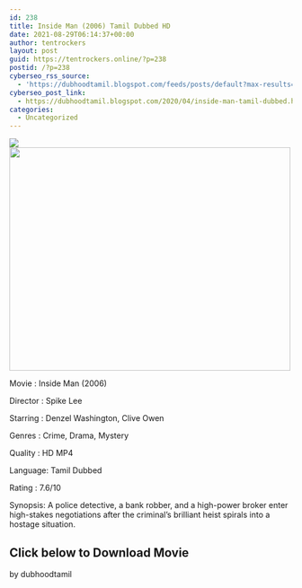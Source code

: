 ```yaml
---
id: 238
title: Inside Man (2006) Tamil Dubbed HD
date: 2021-08-29T06:14:37+00:00
author: tentrockers
layout: post
guid: https://tentrockers.online/?p=238
postid: /?p=238
cyberseo_rss_source:
  - 'https://dubhoodtamil.blogspot.com/feeds/posts/default?max-results=150&start-index=301'
cyberseo_post_link:
  - https://dubhoodtamil.blogspot.com/2020/04/inside-man-tamil-dubbed.html
categories:
  - Uncategorized
---
```

<div class="media_block">
  <img src="https://1.bp.blogspot.com/-rhgph12NAT8/XqhPkz7dpeI/AAAAAAAAA30/Y0bzsAqourAGmfSjVFDo4CxTytF-6u6kgCNcBGAsYHQ/s72-w500-h398-c/342543.jpg" class="media_thumbnail" />
</div>

<div dir="ltr" trbidi="on" readability="17.848484848485">
  <div class="separator">
    <a href="https://1.bp.blogspot.com/-rhgph12NAT8/XqhPkz7dpeI/AAAAAAAAA30/Y0bzsAqourAGmfSjVFDo4CxTytF-6u6kgCNcBGAsYHQ/s1600/342543.jpg"><img loading="lazy" border="0" data-original-height="1024" data-original-width="1280" height="398" src="https://1.bp.blogspot.com/-rhgph12NAT8/XqhPkz7dpeI/AAAAAAAAA30/Y0bzsAqourAGmfSjVFDo4CxTytF-6u6kgCNcBGAsYHQ/w500-h398/342543.jpg" width="500" /></a>
  </div>
  
  <p>
    Movie<span> </span>:<span> </span>Inside Man (2006)
  </p>
  
  <p>
    Director<span> </span>:<span> </span>Spike Lee
  </p>
  
  <p>
    Starring<span> </span>:<span> </span>Denzel Washington, Clive Owen
  </p>
  
  <p>
    Genres<span> </span>:<span> </span>Crime, Drama, Mystery
  </p>
  
  <p>
    Quality<span> </span>:<span> </span>HD MP4
  </p>
  
  <p>
    Language:<span> </span>Tamil Dubbed
  </p>
  
  <p>
    Rating<span> </span>:<span> </span>7.6/10
  </p>
  
  <p>
    Synopsis: A police detective, a bank robber, and a high-power broker enter high-stakes negotiations after the criminal&#8217;s brilliant heist spirals into a hostage situation.
  </p>
  
  <h2>
    <span><b><span>Click below to Download Movie</span></b></span>
  </h2>
  
  <p>
    by dubhoodtamil
  </p>
</div>